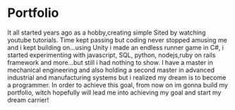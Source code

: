 # Portfolio
It all started years ago as a hobby,creating simple Sited by watching youtube tutorials. Time kept passing but coding never stopped amusing me and i kept building on...using Unity i made an endless runner game in C#, i started experimenting with javascript, SQL, python, nodejs,ruby on rails framework and more...but still i had nothing to show.
I have a master in mechanical engineering and also holding a second master in advanced industrial and manufacturing systems but i realized my dream is to become a programmer.
In order to achieve this goal, from now on im gonna build my portfolio, witch hopefully will lead me into achieving my goal and start my dream carrier!
